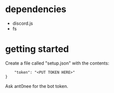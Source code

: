 # dependencies
- discord.js
- fs

# getting started
Create a file called "setup.json" with the contents: 
```{
	"token": "<PUT TOKEN HERE>"
}
```
Ask ant0nee for the bot token. 
